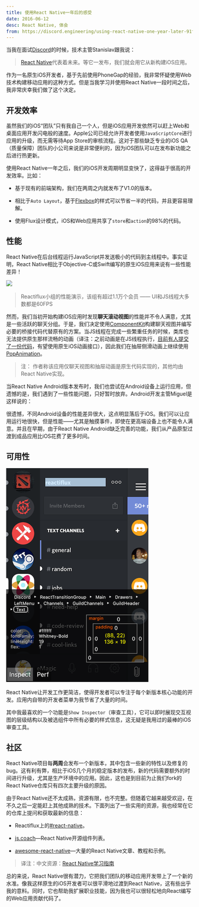 ```yaml
---
title: 使用React Native一年后的感受
date: 2016-06-12
desc: React Native, 体会
from: https://discord.engineering/using-react-native-one-year-later-91fd5e949933
---
```


当我在面试[Discord](https://discordapp.com/)的时候，技术主管Stanislav跟我说：

> [React Native](https://facebook.github.io/react-native/)代表着未来。等它一发布，我们就会用它从新构建iOS应用。

作为一名原生iOS开发者，基于先前使用PhoneGap的经验，我非常怀疑使用Web技术构建移动应用的这种方式。但是当我学习并使用React Native一段时间之后，我非常庆幸我们做了这个决定。

<!-- more -->

## 开发效率

虽然我们的iOS“团队”只有我自己一个人，但是iOS应用开发依然可以赶上Web和桌面应用开发闪电般的速度。Apple公司已经允许开发者使用`JavaScriptCore`进行应用的升级，而无需等待App Store的审核流程。这对于那些缺乏专业的iOS QA（质量保障）团队的小公司来说是非常便利的，因为iOS团队可以在发布新功能之后进行热更新。

使用React Native一年之后，我们的iOS开发周期明显变快了，这得益于很高的开发效率。比如：

- 基于现有的前端架构，我们在两周之内就发布了V1.0的版本。

- 相比于`Auto Layout`，基于[Flexbox](https://css-tricks.com/snippets/css/a-guide-to-flexbox/)的样式可以节省一半的代码，并且更容易理解。

- 使用Flux设计模式，iOS和Web应用共享了`store`和`action`的98%的代码。

## 性能

React Native在后台线程运行JavaScript并发送极小的代码到主线程中。事实证明，React Native相比于Objective-C或Swift编写的原生iOS应用来说有一些性能差异！

![](/img/discord-perf.gif)

> Reactiflux小组的性能演示，该组有超过1.1万个会员 —— UI和JS线程大多数都是60FPS

然而，我们当初开始构建iOS应用时发现**聊天滚动视图**的性能并不令人满意，尤其是一些活跃的聊天分组。于是，我们决定使用[ComponentKit](http://componentkit.org/)构建聊天视图并编写必要的桥接代码代替原有的方案。当JS线程在完成一些繁重任务的时候，类库也无法提供原生那样流畅的动画（译注：之前动画是在JS线程执行，[目前有人提交了一份代码](https://github.com/facebook/react-native/commit/19e2388a76a7792ace166b64b9f1fc4695b62f1f)，有望使用原生iOS动画接口），因此我们在抽屉侧滑动画上继续使用[PopAnimation](https://github.com/facebook/pop)。

> 注： 作者称该应用仅聊天视图和抽屉动画是原生代码实现的，其他均由React Native实现。

当React Native Android版本发布时，我们也尝试在Android设备上运行应用，但遗憾的是，我们遇到了一些性能问题，只好暂时放弃。Android开发主管Miguel是这样说的：

<div class="tip">
很遗憾，不同Android设备的性能差异很大，这点明显落后于iOS。我们可以让应用运行地很快，但是性能——尤其是触摸事件，即使在更高端设备上也不能令人满意。并且在早期，由于React Native Android缺乏完善的功能，我们从产品原型过渡到成品应用比iOS花费了更多时间。
</div>

## 可用性

![](/img/discord-usability.png)

React Native让开发工作更简洁，使得开发者可以专注于每个新版本核心功能的开发。应用内自带的开发者菜单为我节省了大量的时间。

其中我最喜欢的一个功能是`Show Inspector`（审查工具），它可以即时展现交互视图的层级结构以及被选组件中所有必要的样式信息，这无疑是我用过的最棒的iOS审查工具。

## 社区

React Native项目每**两周**会发布一个新版本，其中包含一些新的特性以及修复的bug。这有利有弊，相比于iOS几个月的稳定版本的发布，新的代码需要额外的时间进行升级，尤其是生产环境中的应用。因此，这也是到目前为止我们fork的React Native仓库只有四次主要升级的原因。

由于React Native还不太成熟，资源有限，也不完整。但随着它越来越受欢迎，在不久之后一定能赶上其他成熟的技术。下面列出了一些实用的资源，我也经常在它的仓库上提问和获取最新的信息：

- Reactiflux上的[#react-native](https://discord.gg/0ZcbPKXt5bWVQmld)。

- [js.coach](https://js.coach/react-native)—React Native开源组件列表。

- [awesome-react-native](https://github.com/jondot/awesome-react-native)—大量的React Native文章、教程和示例。

> 译注：中文资源：[React Native学习指南](https://github.com/reactnativecn/react-native-guide)

总的来说，React Native很有潜力，它把我们团队的移动应用开发带上了一个新的水准。像我这样原生的iOS开发者可以很平滑地过渡到React Native，这有些出乎我的意料。同时，它也帮助我扩展职业技能，因为我也可以很轻松地向React编写的Web应用贡献代码了。


